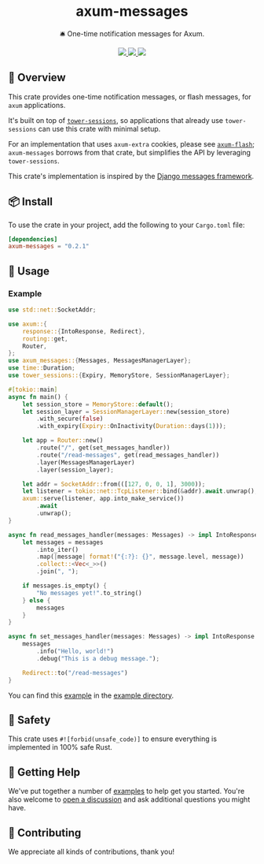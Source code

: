 <h1 align="center">
    axum-messages
</h1>

<p align="center">
    🛎️ One-time notification messages for Axum.
</p>

<div align="center">
    <a href="https://crates.io/crates/axum-messages">
        <img src="https://img.shields.io/crates/v/axum-messages.svg" />
    </a>
    <a href="https://docs.rs/axum-messages">
        <img src="https://docs.rs/axum-messages/badge.svg" />
    </a>
    <a href="https://github.com/maxcountryman/axum-messages/actions/workflows/rust.yml">
        <img src="https://github.com/maxcountryman/axum-messages/actions/workflows/rust.yml/badge.svg" />
    </a>
</div>

## 🎨 Overview

This crate provides one-time notification messages, or flash messages, for `axum` applications.

It's built on top of [`tower-sessions`](https://github.com/maxcountryman/tower-sessions), so applications that already use `tower-sessions` can use this crate with minimal setup.

For an implementation that uses `axum-extra` cookies, please see [`axum-flash`](https://crates.io/crates/axum-flash); `axum-messages` borrows from that crate, but simplifies the API by leveraging `tower-sessions`.

This crate's implementation is inspired by the [Django messages framework](https://docs.djangoproject.com/en/5.0/ref/contrib/messages/).

## 📦 Install

To use the crate in your project, add the following to your `Cargo.toml` file:

```toml
[dependencies]
axum-messages = "0.2.1"
```

## 🤸 Usage

### Example

```rust
use std::net::SocketAddr;

use axum::{
    response::{IntoResponse, Redirect},
    routing::get,
    Router,
};
use axum_messages::{Messages, MessagesManagerLayer};
use time::Duration;
use tower_sessions::{Expiry, MemoryStore, SessionManagerLayer};

#[tokio::main]
async fn main() {
    let session_store = MemoryStore::default();
    let session_layer = SessionManagerLayer::new(session_store)
        .with_secure(false)
        .with_expiry(Expiry::OnInactivity(Duration::days(1)));

    let app = Router::new()
        .route("/", get(set_messages_handler))
        .route("/read-messages", get(read_messages_handler))
        .layer(MessagesManagerLayer)
        .layer(session_layer);

    let addr = SocketAddr::from(([127, 0, 0, 1], 3000));
    let listener = tokio::net::TcpListener::bind(&addr).await.unwrap();
    axum::serve(listener, app.into_make_service())
        .await
        .unwrap();
}

async fn read_messages_handler(messages: Messages) -> impl IntoResponse {
    let messages = messages
        .into_iter()
        .map(|message| format!("{:?}: {}", message.level, message))
        .collect::<Vec<_>>()
        .join(", ");

    if messages.is_empty() {
        "No messages yet!".to_string()
    } else {
        messages
    }
}

async fn set_messages_handler(messages: Messages) -> impl IntoResponse {
    messages
        .info("Hello, world!")
        .debug("This is a debug message.");

    Redirect::to("/read-messages")
}
```

You can find this [example][basic-example] in the [example directory][examples].

## 🦺 Safety

This crate uses `#![forbid(unsafe_code)]` to ensure everything is implemented in 100% safe Rust.

## 🛟 Getting Help

We've put together a number of [examples][examples] to help get you started. You're also welcome to [open a discussion](https://github.com/maxcountryman/axum-messages/discussions/new?category=q-a) and ask additional questions you might have.

## 👯 Contributing

We appreciate all kinds of contributions, thank you!

[basic-example]: https://github.com/maxcountryman/axum-messages/tree/main/examples/basic.rs
[examples]: https://github.com/maxcountryman/axum-messages/tree/main/examples

